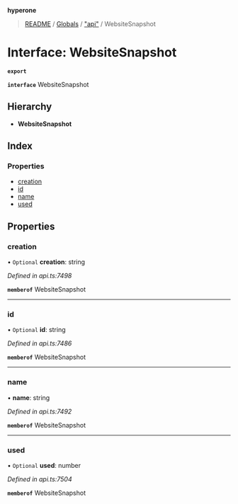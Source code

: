 **hyperone**

> [README](../README.md) / [Globals](../globals.md) / ["api"](../modules/_api_.md) / WebsiteSnapshot

# Interface: WebsiteSnapshot

**`export`** 

**`interface`** WebsiteSnapshot

## Hierarchy

* **WebsiteSnapshot**

## Index

### Properties

* [creation](_api_.websitesnapshot.md#creation)
* [id](_api_.websitesnapshot.md#id)
* [name](_api_.websitesnapshot.md#name)
* [used](_api_.websitesnapshot.md#used)

## Properties

### creation

• `Optional` **creation**: string

*Defined in api.ts:7498*

**`memberof`** WebsiteSnapshot

___

### id

• `Optional` **id**: string

*Defined in api.ts:7486*

**`memberof`** WebsiteSnapshot

___

### name

•  **name**: string

*Defined in api.ts:7492*

**`memberof`** WebsiteSnapshot

___

### used

• `Optional` **used**: number

*Defined in api.ts:7504*

**`memberof`** WebsiteSnapshot
